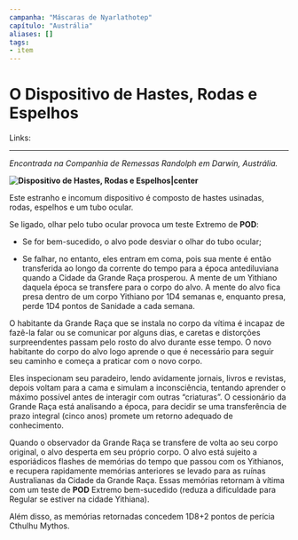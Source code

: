 ```yaml
---
campanha: "Máscaras de Nyarlathotep"
capítulo: "Austrália"
aliases: []
tags: 
- item
---
```


# O Dispositivo de Hastes, Rodas e Espelhos

Links: 

---
*Encontrada na Companhia de Remessas Randolph em Darwin, Austrália.*

**![Dispositivo de Hastes, Rodas e Espelhos|center](https://lh3.googleusercontent.com/6lfNTkIHUP2glPiqIdy-eo1x9KndwFv5EvvDMaOmHka7AO4XKwknmm3MS494INso-caHz9RybClqJpfReKGe7JBISgHj1krV_TXFRFjHu1DG5mNwju0IsoEdXnBlpzEvS6hVtPzlVEFv6eXxPms8EWbskT316xGOyUQdjnV74CIky7OLxAgbQWToqofA)**

Este  estranho e incomum dispositivo é composto de hastes usinadas, rodas, espelhos e um tubo ocular. 

Se ligado, olhar pelo tubo ocular provoca um teste Extremo de **POD**:
- Se for bem-sucedido, o alvo pode desviar o olhar do tubo ocular; 

- Se falhar, no entanto, eles entram em coma, pois sua mente é então transferida ao longo da corrente do tempo para a época antediluviana quando a Cidade da Grande Raça prosperou. A mente de um Yithiano daquela época se transfere para o corpo do alvo. A mente do alvo fica presa dentro de um corpo Yithiano por 1D4 semanas e, enquanto presa, perde 1D4 pontos de Sanidade a cada semana.

O habitante da Grande Raça que se instala no corpo da vítima é incapaz de fazê-la falar ou se comunicar por alguns dias, e caretas e distorções surpreendentes passam pelo rosto do alvo durante esse tempo. O novo habitante do corpo do alvo logo aprende o que é necessário para seguir seu caminho e começa a praticar com o novo corpo. 

Eles inspecionam seu paradeiro, lendo avidamente jornais, livros e revistas, depois voltam para a cama e simulam a inconsciência, tentando aprender o máximo possível antes de interagir com outras “criaturas”. O cessionário da Grande Raça está analisando a época, para decidir se uma transferência de prazo integral (cinco anos) promete um retorno adequado de conhecimento.

Quando o observador da Grande Raça se transfere de volta ao seu corpo original, o alvo desperta em seu próprio corpo. O alvo está sujeito a esporiádicos flashes de memórias do tempo que passou com os Yithianos, e recupera rapidamente memórias anteriores se levado para as ruínas Australianas da Cidade da Grande Raça. Essas memórias retornam à vítima com um teste de **POD** Extremo bem-sucedido (reduza a dificuldade para Regular se estiver na cidade Yithiana). 

Além disso, as memórias retornadas concedem 1D8+2 pontos de perícia Cthulhu Mythos.
